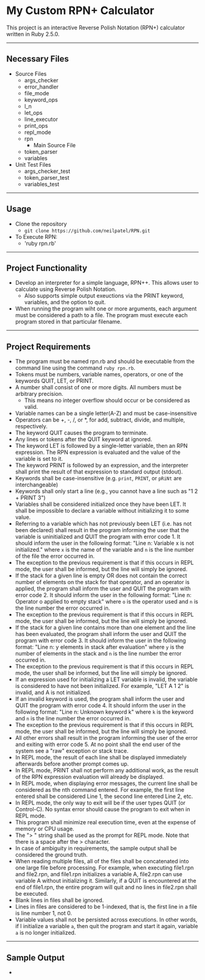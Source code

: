 # My Custom RPN+ Calculator

This project is an interactive Reverse Polish Notation (RPN+) calculator written in Ruby 2.5.0.
___
## Necessary Files
+ Source Files
	+ args_checker
	+ error_handler
	+ file_mode
	+ keyword_ops
	+ l_n
	+ let_ops
	+ line_executor
	+ print_ops
	+ repl_mode
	+ rpn
		+ Main Source File
	+ token_parser
	+ variables
+ Unit Test Files
	+ args_checker_test
	+ token_parser_test
	+ variables_test

___
## Usage
+ Clone the repository
	+ `git clone https://github.com/neilpatel/RPN.git`
+ To Execute RPN:
	+ 'ruby rpn.rb'
___
## Project Functionality
+ Develop an interpreter for a simple language, RPN++. This allows user to calculate using Reverse Polish Notation. 
	+ Also supports simple output exeuctions via the PRINT keyword, variables, and the option to quit. 
+ When running the program wiht one or more arguments, each argument must be considered a path to a file. The program must execute each program stored in that particular filename. 

___
## Project Requirements
+ The program must be named rpn.rb and should be executable from the command line using the command `ruby rpn.rb`.
+ Tokens must be numbers, variable names, operators, or one of the keywords QUIT, LET, or PRINT.
+ A number shall consist of one or more digits. All numbers must be arbitrary precision. 
	+ This means no integer overflow should occur or be considered as valid. 
+ Variable names can be a single letter(A-Z) and must be case-insensitive
+ Operators can be +, -, /, or *, for add, subtract, divide, and multiple, respectively.
+ The keyword QUIT causes the program to terminate. 
+ Any lines or tokens after the QUIT keyword at ignored.
+ The keyword LET is followed by a single-letter variable, then an RPN expression. The RPN expression is evaluated and the value of the variable is set to it. 
+ The keyword PRINT is followed by an expression, and the interpreter shall print the result of that expression to standard output (stdout).
+ Keywords shall be case-insensitive (e.g. `print`, `PRINT`, or `pRiNt` are interchangeable)
+ Keywords shall only start a line (e.g., you cannot have a line such as "1 2 + PRINT 3")
+ Variables shall be considered initialized once they have been LET.  It shall be impossible to declare a variable without initializing it to some value.
+ Referring to a variable which has not previously been LET (i.e. has not been declared) shall result in the program informing the user that the variable is uninitialized and QUIT the program with error code 1.  It should inform the user in the following format: "Line n: Variable x is not initialized." where `x` is the name of the variable and `n` is the line number of the file the error occurred in.
+ The exception to the previous requirement is that if this occurs in REPL mode, the user shall be informed, but the line will simply be ignored.
+ If the stack for a given line is empty OR does not contain the correct number of elements on the stack for that operator, and an operator is applied, the program shall inform the user and QUIT the program with error code 2.  It should inform the user in the following format: "Line n: Operator o applied to empty stack" where `o` is the operator used and `n` is the line number the error occurred in.
+ The exception to the previous requirement is that if this occurs in REPL mode, the user shall be informed, but the line will simply be ignored.
+ If the stack for a given line contains more than one element and the line has been evaluated, the program shall inform the user and QUIT the program with error code 3.  It should inform the user in the following format: "Line n: y elements in stack after evaluation" where `y` is the number of elements in the stack and `n` is the line number the error occurred in.
+ The exception to the previous requirement is that if this occurs in REPL mode, the user shall be informed, but the line will simply be ignored.
+ If an expression used for initializing a LET variable is invalid, the variable is considered to have not been initialized.  For example, "LET A 1 2" is invalid, and A is not initialized.
+ If an invalid keyword is used, the program shall inform the user and QUIT the program with error code 4.  It should inform the user in the following format: "Line n: Unknown keyword k" where `k` is the keyword and `n` is the line number the error occurred in.
+ The exception to the previous requirement is that if this occurs in REPL mode, the user shall be informed, but the line will simply be ignored.
+ All other errors shall result in the program informing the user of the error and exiting with error code 5.  At no point shall the end user of the system see a "raw" exception or stack trace.
+ In REPL mode, the result of each line shall be displayed immediately afterwards before another prompt comes up.
+ In REPL mode, PRINT shall not perform any additional work, as the result of the RPN expression evaluation will already be displayed.
+ In REPL mode, when displaying error messages, the current line shall be considered as the nth command entered. For example, the first line entered shall be considered Line 1, the second line entered Line 2, etc.
+ In REPL mode, the only way to exit will be if the user types QUIT (or Control-C).  No syntax error should cause the program to exit when in REPL mode.
+ This program shall minimize real execution time, even at the expense of memory or CPU usage.
+ The "> " string shall be used as the prompt for REPL mode.  Note that there is a space after the > character.
+ In case of ambiguity in requirements, the sample output shall be considered the ground truth.
+ When reading multiple files, all of the files shall be concatenated into one large file before processing.  For example, when executing file1.rpn and file2.rpn, and file1.rpn initializes a variable A, file2.rpn can use variable A without initializing it.  Similarly, if a QUIT is encountered at the end of file1.rpn, the entire program will quit and no lines in file2.rpn shall be executed.
+ Blank lines in files shall be ignored.
+ Lines in files are considered to be 1-indexed, that is, the first line in a file is line number 1, not 0.
+ Variable values shall not be persisted across executions.  In other words, if I initialize a variable `a`, then quit the program and start it again, variable `a` is no longer initialized.
___
## Sample Output
+ 